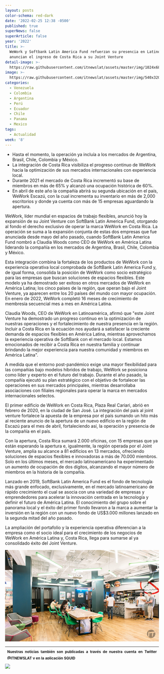 ```yaml
---
layout: posts
color-schema: red-dark
date: '2022-02-25 12:38 -0500'
published: true
superNews: false
superArticle: false
year: '2022'
title: >-
  WeWork y Softbank Latin America Fund refuerzan su presencia en Latinoamérica y
  anuncian el ingreso de Costa Rica a su Joint Venture
detail-image: >-
  https://raw.githubusercontent.com/itnewslat/assets/master/img/1024x680/wework-space-g.jpg
image: >-
  https://raw.githubusercontent.com/itnewslat/assets/master/img/540x320/wework-space-p.jpg
categories:
  - Venezuela
  - Colombia
  - Argentina
  - Perú
  - Ecuador
  - Chile
  - Panama
  - Mexico
tags:
  - Actualidad
week: '8'
---
```

- Hasta el momento, la operación ya incluía a los mercados de Argentina, Brasil, Chile, Colombia y México. 
- La integración de Costa Rica visibiliza el progreso continuo de WeWork hacia la optimización de sus mercados internacionales con experiencia local. 
- Durante 2021 el mercado de Costa Rica incrementó su base de miembros en más de 65% y alcanzó una ocupación histórica de 60%.  
- En abril de este año la compañía abrirá su segunda ubicación en el país, WeWork Escazú, con la cual incrementa su inventario en más de 2,000 escritorios y donde ya cuenta con más de 15 empresas aguardando la apertura.

WeWork, líder mundial en espacios de trabajo flexibles, anunció hoy la expansión de su Joint Venture con SoftBank Latin America Fund, otorgando al fondo el derecho exclusivo de operar la marca WeWork en Costa Rica. La operación se suma a la expansión conjunta de estas dos empresas que fue anunciada desde mayo del año pasado, cuando SoftBank Latin America Fund nombró a Claudia Woods como CEO de WeWork en América Latina liderando la compañía en los mercados de Argentina, Brasil, Chile, Colombia y México. 

Esta integración combina la fortaleza de los productos de WeWork con la experiencia operativa local comprobada de SoftBank Latin America Fund y, de igual forma, consolida la posición de WeWork como socio estratégico para las empresas que buscan soluciones de espacios flexibles. Este modelo ya ha demostrado ser exitoso en otros mercados de WeWork en América Latina; los cinco países de la región, que operan bajo el Joint Venture, ya aparecen entre los 20 países del mundo con mayor ocupación. En enero de 2022, WeWork completó 16 meses de crecimiento de membresía secuencial mes a mes en América Latina. 

Claudia Woods, CEO de WeWork en Latinoamérica, afirmó que "este Joint Venture ha demostrado un progreso continuo en la optimización de nuestras operaciones y el fortalecimiento de nuestra presencia en la región. Incluir a Costa Rica en la ecuación nos ayudará a satisfacer la creciente demanda de espacios flexibles en América Latina, mientras aprovechamos la experiencia operativa de SoftBank con el mercado local. Estamos emocionados de recibir a Costa Rica en nuestra familia y continuar brindando la mejor experiencia para nuestra comunidad y miembros en América Latina". 

A medida que el entorno post-pandémico exige una mayor flexibilidad para las compañías bajo modelos híbridos de trabajo, WeWork se posiciona como líder y experto en el futuro del trabajo. Durante el año pasado, la compañía ejecutó su plan estratégico con el objetivo de fortalecer las operaciones en sus mercados principales, mientras desarrollaba asociaciones con filiales regionales para operar la marca en mercados internacionales selectos. 

El primer edificio de WeWork en Costa Rica, Plaza Real Cariari, abrió en febrero de 2020, en la ciudad de San José. La integración del país al joint venture fortalece la apuesta de la empresa por el país sumando un hito más al reciente anuncio de la apertura de un nuevo edificio en la región de Escazú para el mes de abril, fortaleciendo así, la operación y presencia de la compañía en el país. 
 
Con la apertura, Costa Rica sumará 2.000 oficinas, con 15 empresas que ya están esperando la apertura e, igualmente, la región operada por el Joint Venture, amplía su alcance a 81 edificios en 13 mercados, ofreciendo soluciones de espacios flexibles e innovadoras a más de 70.000 miembros. Solo en los últimos meses, el mercado latinoamericano ha experimentado un aumento de ocupación de dos dígitos, alcanzando el mayor número de miembros en la historia de la compañía. 

Lanzado en 2019, SoftBank Latin America Fund es el fondo de tecnología más grande enfocado, exclusivamente, en el mercado latinoamericano de rápido crecimiento el cual se asocia con una variedad de empresas y emprendedores para acelerar la innovación centrada en la tecnología y definir el futuro de América Latina. El conocimiento del grupo sobre el panorama local y el éxito del primer fondo llevaron a la marca a aumentar la inversión en la región con un nuevo fondo de US$3.000 millones lanzado en la segunda mitad del año pasado.  

La ampliación del portafolio y la experiencia operativa diferencian a la empresa como el socio ideal para el crecimiento de los negocios de WeWork en América Latina y, Costa Rica, llega para sumarse al ya consolidado éxito del Joint Venture.

![](https://raw.githubusercontent.com/itnewslat/assets/master/img/540x320/wework-space-p.jpg)

<table style="height: 42px;" width="569">
<tbody>
<tr>
<td style="text-align: justify;"><sub><strong>Nuestras noticias también son publicadas a través de nuestra cuenta en Twitter <a href="https://twitter.com/itnewslat?lang=es">@ITNEWSLAT</a> y en la aplicación <a href="https://squidapp.co/en/">SQUID</a></strong></sub></td>
</tr>
</tbody>
</table>

<img src="https://tracker.metricool.com/c3po.jpg?hash=56f88a41e39ab42c063cc51676587a04"/>
